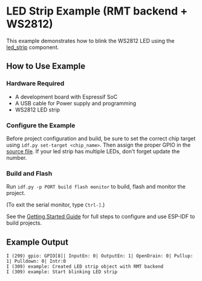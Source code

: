 # LED Strip Example (RMT backend + WS2812)

This example demonstrates how to blink the WS2812 LED using the [led_strip](https://components.espressif.com/component/espressif/led_strip) component.

## How to Use Example

### Hardware Required

* A development board with Espressif SoC
* A USB cable for Power supply and programming
* WS2812 LED strip

### Configure the Example

Before project configuration and build, be sure to set the correct chip target using `idf.py set-target <chip_name>`. Then assign the proper GPIO in the [source file](main/led_strip_rmt_ws2812_main.c). If your led strip has multiple LEDs, don't forget update the number.

### Build and Flash

Run `idf.py -p PORT build flash monitor` to build, flash and monitor the project.

(To exit the serial monitor, type ``Ctrl-]``.)

See the [Getting Started Guide](https://docs.espressif.com/projects/esp-idf/en/latest/get-started/index.html) for full steps to configure and use ESP-IDF to build projects.

## Example Output

```text
I (299) gpio: GPIO[8]| InputEn: 0| OutputEn: 1| OpenDrain: 0| Pullup: 1| Pulldown: 0| Intr:0
I (309) example: Created LED strip object with RMT backend
I (309) example: Start blinking LED strip
```